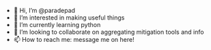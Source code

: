 - 👋 Hi, I’m @paradepad
- 👀 I’m interested in making useful things
- 🌱 I’m currently learning python
- 💞️ I’m looking to collaborate on aggregating mitigation tools and info
- 📫 How to reach me: message me on here!
